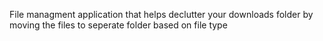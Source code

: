  File managment application that helps declutter your downloads folder by moving the files to seperate folder based on file type 
